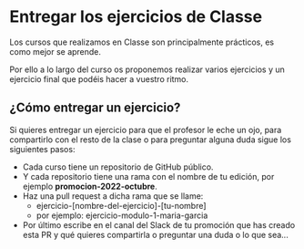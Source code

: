 # Entregar los ejercicios de Classe

Los cursos que realizamos en Classe son principalmente prácticos, es como mejor se aprende.

Por ello a lo largo del curso os proponemos realizar varios ejercicios y un ejercicio final que podéis hacer a vuestro ritmo.

## ¿Cómo entregar un ejercicio?

Si quieres entregar un ejercicio para que el profesor le eche un ojo, para compartirlo con el resto de la clase o para preguntar alguna duda sigue los siguientes pasos:

- Cada curso tiene un repositorio de GitHub público.
- Y cada repositorio tiene una rama con el nombre de tu edición, por ejemplo **promocion-2022-octubre**.
- Haz una pull request a dicha rama que se llame:
  - ejercicio-[nombre-del-ejercicio]-[tu-nombre]
  - por ejemplo: ejercicio-modulo-1-maria-garcia
- Por último escribe en el canal del Slack de tu promoción que has creado esta PR y qué quieres compartirla o preguntar una duda o lo que sea...
